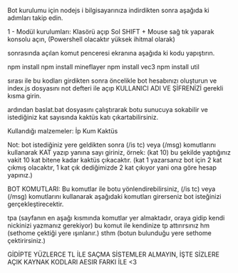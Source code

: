Bot kurulumu için nodejs i bilgisayarınıza indirdikten sonra aşağıda ki adımları takip edin.

1 - Modül kurulumları:
Klasörü açıp Sol SHIFT + Mouse sağ tık yaparak konsolu açın, (Powershell olacaktır yüksek ihitmal olarak)

sonrasında açılan komut penceresi ekranına aşağıda ki kodu yapıştırın.

npm install
npm install mineflayer
npm install vec3
npm install util

sırası ile bu kodları girdikten sonra öncelikle bot hesabınızı oluşturun ve index.js dosyasını not defteri ile açıp KULLANICI ADI VE ŞİFRENİZİ gerekli kısma girin.

ardından baslat.bat dosyasını çalıştırarak botu sunucuya sokabilir ve istediğiniz kat sayısında kaktüs katı çıkartabilirsiniz.

Kullandığı malzemeler:
İp
Kum
Kaktüs

Not: bot istediğiniz yere geldikten sonra (/is tc) veya (/msg) komutlarını kullanarak KAT yazıp yanına sayı giriniz, örnek: (kat 10) bu şekilde yaptığınız vakit 10 kat bitene kadar kaktüs çıkacaktır.
(kat 1 yazarsanız bot için 2 kat çıkmış olacaktır, 1 kat çık dediğimizde 2 kat çıkıyor yani ona göre hesap yapınız.)

BOT KOMUTLARI:
Bu komutlar ile botu yönlendirebilirsiniz, (/is tc) veya (/msg) komutlarını kullanarak aşağıdaki komutları girerseniz bot isteğinizi gerçekleştirecektir.

tpa (sayfanın en aşağı kısmında komutlar yer almaktadır, oraya gidip kendi nickinizi yazmanız gerekiyor) bu komut ile kendinize tp attırırsınız
hm (sethome çektiği yere ışınlanır.)
sthm (botun bulunduğu yere sethome çektirirsiniz.)

GİDİPTE YÜZLERCE TL İLE SAÇMA SİSTEMLER ALMAYIN, İŞTE SİZLERE AÇIK KAYNAK KODLARI AESIR FARKI İLE <3
